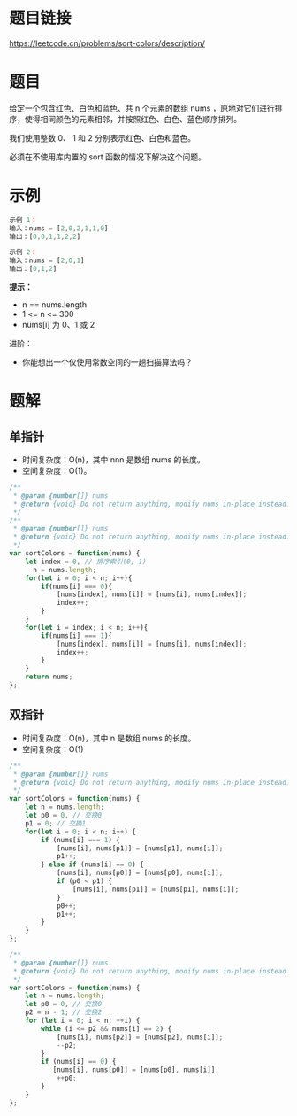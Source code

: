 
# 题目链接

https://leetcode.cn/problems/sort-colors/description/

# 题目

给定一个包含红色、白色和蓝色、共 n 个元素的数组 nums ，原地对它们进行排序，使得相同颜色的元素相邻，并按照红色、白色、蓝色顺序排列。

我们使用整数 0、 1 和 2 分别表示红色、白色和蓝色。

必须在不使用库内置的 sort 函数的情况下解决这个问题。

# 示例

```js
示例 1：
输入：nums = [2,0,2,1,1,0]
输出：[0,0,1,1,2,2]

示例 2：
输入：nums = [2,0,1]
输出：[0,1,2]

```

**提示：**

- n == nums.length
- 1 <= n <= 300
- nums[i] 为 0、1 或 2

进阶：

- 你能想出一个仅使用常数空间的一趟扫描算法吗？

# 题解

## 单指针

- 时间复杂度：O(n)，其中 nnn 是数组 nums 的长度。
- 空间复杂度：O(1)。

```js
/**
 * @param {number[]} nums
 * @return {void} Do not return anything, modify nums in-place instead.
 */
/**
 * @param {number[]} nums
 * @return {void} Do not return anything, modify nums in-place instead.
 */
var sortColors = function(nums) {
    let index = 0, // 排序索引(0, 1)
      n = nums.length;
    for(let i = 0; i < n; i++){
        if(nums[i] === 0){
            [nums[index], nums[i]] = [nums[i], nums[index]];
            index++;
        }
    }
    for(let i = index; i < n; i++){
        if(nums[i] === 1){
            [nums[index], nums[i]] = [nums[i], nums[index]];
            index++;
        }
    }
    return nums;
};
```

## 双指针

- 时间复杂度：O(n)，其中 n 是数组 nums 的长度。
- 空间复杂度：O(1)
  
```js
/**
 * @param {number[]} nums
 * @return {void} Do not return anything, modify nums in-place instead.
 */
var sortColors = function(nums) {
    let n = nums.length;
    let p0 = 0, // 交换0
    p1 = 0; // 交换1
    for(let i = 0; i < n; i++) {
        if (nums[i] === 1) {
            [nums[i], nums[p1]] = [nums[p1], nums[i]];
            p1++;
        } else if (nums[i] == 0) {
            [nums[i], nums[p0]] = [nums[p0], nums[i]];
            if (p0 < p1) {
                [nums[i], nums[p1]] = [nums[p1], nums[i]];
            }
            p0++;
            p1++;
        }
    }
};

/**
 * @param {number[]} nums
 * @return {void} Do not return anything, modify nums in-place instead.
 */
var sortColors = function(nums) {
    let n = nums.length;
    let p0 = 0, // 交换0
    p2 = n - 1; // 交换2
    for (let i = 0; i < n; ++i) {
        while (i <= p2 && nums[i] == 2) {
            [nums[i], nums[p2]] = [nums[p2], nums[i]];
            --p2;
        }
        if (nums[i] == 0) {
           [nums[i], nums[p0]] = [nums[p0], nums[i]];
            ++p0;
        }
    }
};
```
